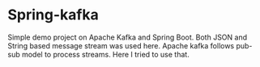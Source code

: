 # Spring-kafka

Simple demo project on Apache Kafka and Spring Boot. Both JSON and String based message stream was used here. Apache kafka follows pub-sub model to process streams.
Here I tried to use that.
